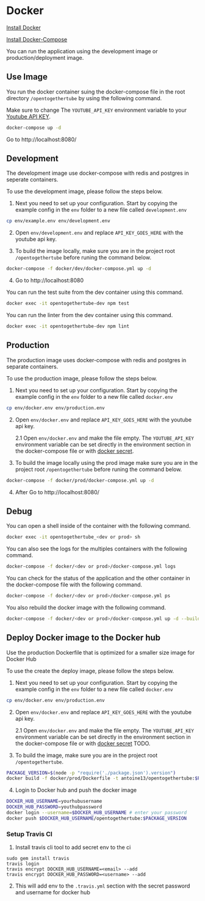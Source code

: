 # Docker

[Install Docker](https://docs.docker.com/install/)

[Install Docker-Compose](https://docs.docker.com/compose/install/)

You can run the application using the development image or production/deployment image.

## Use Image

You run the docker container suing the docker-compose file in the root directory `/opentogethertube` by using the following command.

Make sure to change The `YOUTUBE_API_KEY` environment variable to your [Youtube API KEY](https://developers.google.com/youtube/v3/getting-started).

```bash
docker-compose up -d
```

Go to http://localhost:8080/ 

## Development

The development image use docker-compose with redis and postgres in seperate containers.

To use the development image, please follow the steps below.

1. Next you need to set up your configuration. Start by copying the example
   config in the `env` folder to a new file called `development.env`

```bash
cp env/example.env env/development.env
```

2. Open `env/development.env` and replace `API_KEY_GOES_HERE` with the youtube api key.

3. To build the image locally, make sure you are in the project root `/opentogethertube`
   before runing the command below.

```bash
docker-compose -f docker/dev/docker-compose.yml up -d
```

4. Go to http://localhost:8080

You can run the test suite from the dev container using this command.

```bash
docker exec -it opentogethertube-dev npm test
```

You can run the linter from the dev container using this command.

```bash
docker exec -it opentogethertube-dev npm lint
```

## Production

The production image uses docker-compose with redis and postgres in separate containers.

To use the production image, please follow the steps below.

1. Next you need to set up your configuration. Start by copying the example
   config in the `env` folder to a new file called `docker.env`

```bash
cp env/docker.env env/production.env
```

2. Open `env/docker.env` and replace `API_KEY_GOES_HERE` with the youtube api key.

   2.1 Open `env/docker.env` and make the file empty.
      The `YOUTUBE_API_KEY` environment variable can be set directly in the environment section in the docker-compose file
      or with [docker secret](https://docs.docker.com/engine/reference/commandline/secret/).

3. To build the image locally using the prod image make sure you are in the project root `/opentogethertube`
   before runing the command below.

```bash
docker-compose -f docker/prod/docker-compose.yml up -d
```

4. After Go to http://localhost:8080/

## Debug

You can open a shell inside of the container with the following command.

```bash
docker exec -it opentogethertube_<dev or prod> sh
```

You can also see the logs for the multiples containers with the following command.

```bash
docker-compose -f docker/<dev or prod>/docker-compose.yml logs
```

You can check for the status of the application and the other container in the docker-compose file with the following command.

```bash
docker-compose -f docker/<dev or prod>/docker-compose.yml ps
```

You also rebuild the docker image with the following command.

```bash
docker-compose -f docker/<dev or prod>/docker-compose.yml up -d --build
```

## Deploy Docker image to the Docker hub

Use the production Dockerfile that is optimized for a smaller size image for Docker Hub

To use the create the deploy image, please follow the steps below.

1. Next you need to set up your configuration. Start by copying the example
   config in the `env` folder to a new file called `docker.env`

```bash
cp env/docker.env env/production.env
```

2. Open `env/docker.env` and replace `API_KEY_GOES_HERE` with the youtube api key.

   2.1 Open `env/docker.env` and make the file empty.
      The `YOUTUBE_API_KEY` environment variable can be set directly in the environment section in the docker-compose file
      or with [docker secret](https://docs.docker.com/engine/reference/commandline/secret/) TODO.

3. To build the image, make sure you are in the project root `/opentogethertube`.

```bash
PACKAGE_VERSION=$(node -p "require('./package.json').version")
docker build -f docker/prod/Dockerfile -t antoine13/opentogethertube:$PACKAGE_VERSION .
```

4. Login to Docker hub and push the docker image

```bash
DOCKER_HUB_USERNAME=yourhubusername
DOCKER_HUB_PASSWORD=youthubpassword
docker login --username=$DOCKER_HUB_USERNAME # enter your password
docker push $DOCKER_HUB_USERNAME/opentogethertube:$PACKAGE_VERSION
```

### Setup Travis CI

1. Install travis cli tool to add secret env to the ci

```
sudo gem install travis
travis login
travis encrypt DOCKER_HUB_USERNAME=<email> --add
travis encrypt DOCKER_HUB_PASSWORD=<username> --add
```

2. This will add env to the `.travis.yml` section with the secret password and username for docker hub
